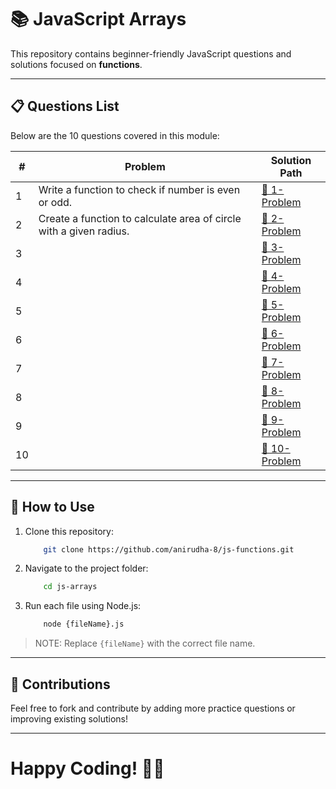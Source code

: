 # 📚 JavaScript Arrays

This repository contains beginner-friendly JavaScript questions and solutions focused on **functions**.

---

## 📋 Questions List

Below are the 10 questions covered in this module:

| #  | Problem | Solution Path |
|----|---------|--------------|
| 1  | Write a function to check if number is even or odd. | [🔗 1-Problem](./1-Problem.js) |
| 2  | Create a function to calculate area of circle with a given radius. | [🔗 2-Problem](./2-Problem.js) |
| 3  |  | [🔗 3-Problem](./3-Problem.js) |
| 4  |  | [🔗 4-Problem](./4-Problem.js) |
| 5  |  | [🔗 5-Problem](./5-Problem.js) |
| 6  |  | [🔗 6-Problem](./6-Problem.js) |
| 7  |  | [🔗 7-Problem](./7-Problem.js) |
| 8  |  | [🔗 8-Problem](./8-Problem.js) |
| 9  |  | [🔗 9-Problem](./9-Problem.js) |
| 10 |  | [🔗 10-Problem](./10-Problem.js) |

---

## 🚀 How to Use

1. Clone this repository:  

    ```sh
        git clone https://github.com/anirudha-8/js-functions.git
    ```

2. Navigate to the project folder:

    ```bash
        cd js-arrays
    ```

3. Run each file using Node.js:

    ```bash
        node {fileName}.js
    ```

> NOTE: Replace `{fileName}` with the correct file name.

---

## 📢 Contributions

Feel free to fork and contribute by adding more practice questions or improving existing solutions!

---

# Happy Coding! 🚀🔥
